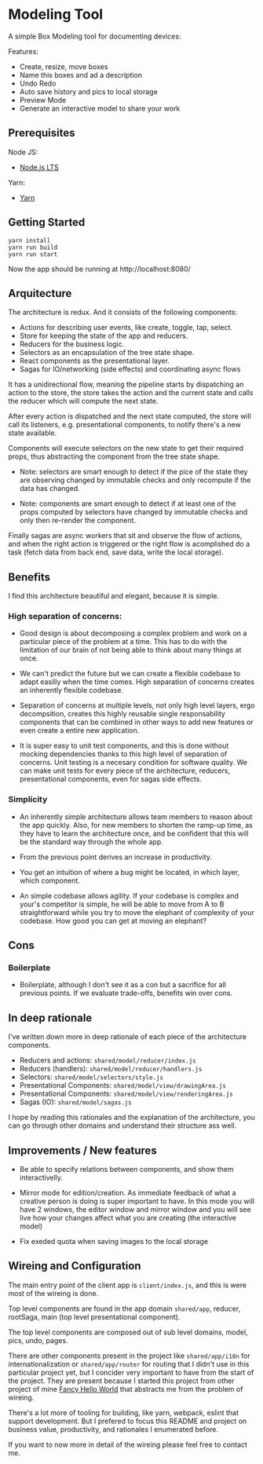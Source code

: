 # Modeling Tool

A simple Box Modeling tool for documenting devices:

Features: 

* Create, resize, move boxes
* Name this boxes and ad a description
* Undo Redo
* Auto save history and pics to local storage
* Preview Mode
* Generate an interactive model to share your work

## Prerequisites

Node JS:

* [Node.js LTS](https://nodejs.org/es/download/)

Yarn: 

* [Yarn](https://yarnpkg.com/en/docs/install)

## Getting Started

```
yarn install
yarn run build
yarn run start
```

Now the app should be running at http://localhost:8080/

## Arquitecture

The architecture is redux. And it consists of the following components:

* Actions for describing user events, like create, toggle, tap, select.
* Store for keeping the state of the app and reducers.
* Reducers for the business logic.
* Selectors as an encapsulation of the tree state shape.
* React components as the presentational layer.
* Sagas for IO/networking (side effects) and coordinating async flows

It has a unidirectional flow, meaning the pipeline starts by dispatching an action 
to the store, the store takes the action and the current state and calls the reducer which
will compute the next state. 

After every action is dispatched and the next state computed, the store will call its 
listeners, e.g. presentational components, to notify there's a new state available.

Components will execute selectors on the new state to get their required props, thus 
abstracting the component from the tree state shape. 

* Note: selectors are smart enough to detect if the pice of the state they are observing 
changed by immutable checks and only recompute if the data has changed.

* Note: components are smart enough to detect if at least one of the props computed 
by selectors have changed by immutable checks and only then re-render the component.

Finally sagas are async workers that sit and observe the flow of actions, and when
the right action is triggered or the right flow is acomplished do a task 
(fetch data from back end, save data, write the local storage).


## Benefits

I find this architecture beautiful and elegant, because it is simple. 

### High separation of concerns: 

* Good design is about decomposing a complex problem and work on a particular 
piece of the problem at a time. This has to do with the limitation of our brain of not 
being able to think about many things at once.

* We can't predict the future but we can create a flexible codebase to adapt easilly 
when the time comes. High separation of concerns creates an inherently flexible codebase.

* Separation of concerns at multiple levels, not only high level layers, ergo decompsition, creates this highly reusable single responsability components that can be combined 
in other ways to add new features or even create a entire new application.

* It is super easy to unit test components, and this is done without mocking dependencies 
thanks to this high level of separation of concerns. Unit testing is a necesary condition
for software quality. We can make unit tests for every piece of the architecture, reducers, presentational components, even for sagas side effects.


### Simplicity

* An inherently simple architecture allows team members to reason about
the app quickly. Also, for new members to shorten the ramp-up time, as they have to learn
the architecture once, and be confident that this will be the standard way through the whole app. 

* From the previous point derives an increase in productivity.

* You get an intuition of where a bug might be located, in which layer, which component.

* An simple codebase allows agility. If your codebase is complex and your's competitor is simple,
he will be able to move from A to B straightforward while you try to move the elephant 
of complexity of your codebase. How good you can get at moving an elephant?


## Cons

### Boilerplate

* Boilerplate, although I don't see it as a con but a sacrifice for all previous points.
If we evaluate trade-offs, benefits win over cons.

## In deep rationale

I've written down more in deep rationale of each piece of the architecture components.

* Reducers and actions: `shared/model/reducer/index.js`
* Reducers (handlers): `shared/model/reducer/handlers.js`
* Selectors: `shared/model/selectors/style.js`
* Presentational Components: `shared/model/view/drawingArea.js`
* Presentational Components: `shared/model/view/renderingArea.js`
* Sagas (IO): `shared/model/sagas.js`

I hope by reading this rationales and the explanation of the architecture, 
you can go through other domains and understand their structure ass well.

## Improvements / New features

* Be able to specify relations between components, and show them interactivelly.

* Mirror mode for edition/creation. As immediate feedback of what a creative person 
is doing is super important to have. In this mode you will have 2 windows, the editor 
window and mirror window and you will see live how your changes affect what you are creating (the interactive model)

* Fix exeded quota when saving images to the local storage

## Wireing and Configuration

The main entry point of the client app is `client/index.js`, and this is
were most of the wireing is done.

Top level components are found in the app domain `shared/app`, reducer, rootSaga, main (top level presentational component).

The top level components are composed out of sub level domains, model, pics, undo, pages.

There are other components present in the project like `shared/app/i18n`
for internationalization or `shared/app/router` for routing
that I didn't use in this particular project yet, but I concider 
very important to have from the start of the project. 
They are present because I started this project from other project of mine 
[Fancy Hello World](https://github.com/gacosta89/fancy-helloworld)
that abstracts me from the problem of wireing.

There's a lot more of tooling for building, like yarn, webpack, eslint
that support development. But I prefered to focus this README and project 
on business value, productivity, and rationales I enumerated before.

If you want to now more in detail of the wireing please feel free to
contact me.

